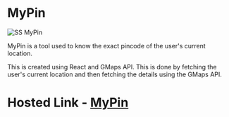 # MyPin
![SS MyPin](https://github.com/aditramdas/MyPin/assets/68638084/4db0e938-95ac-4d8c-b244-ca77da43d42b)


MyPin is a tool used to know the exact pincode of the user's current location. 

This is created using React and GMaps API. This is done by fetching the user's current location and then fetching the details using the GMaps API. 

# Hosted Link - [MyPin](https://my-pin.vercel.app/)




